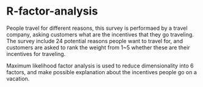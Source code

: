 # R-factor-analysis

People travel for different reasons, this survey is performaed by a travel company, asking customers what are the incentives
that they go traveling. The survey include 24 potential reasons people want to travel for, and customers are asked to rank the weight from 1~5 whether these are their incentives for traveling.

Maximum likelihood factor analysis is used to reduce dimensionality into 6 factors, and make possible explanation about the incentives people go on a vacation.
